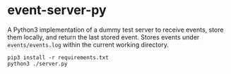 # event-server-py

A Python3 implementation of a dummy test server to receive events, store them locally, and return the last stored event.
Stores events under `events/events.log` within the current working directory.

```
pip3 install -r requirements.txt
python3 ./server.py
```
